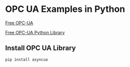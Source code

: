 # OPC UA Examples in Python

[Free OPC-UA](https://github.com/FreeOpcUa)

[Free OPC-UA Python Library](https://github.com/FreeOpcUa/opcua-asyncio)

## Install OPC UA Library

```
pip install asyncua
```
